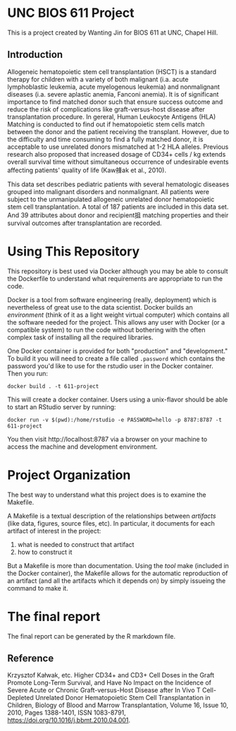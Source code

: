 UNC BIOS 611 Project
=======================
This is a project created by Wanting Jin for BIOS 611 at UNC, Chapel Hill.


## Introduction
Allogeneic hematopoietic stem cell transplantation (HSCT) is a standard therapy for children with a variety of both malignant (i.a. acute lymphoblastic leukemia, acute myelogenous leukemia) and nonmalignant diseases (i.a. severe aplastic anemia, Fanconi anemia). It is of significant importance to find matched donor such that ensure success outcome and reduce the risk of complications like graft-versus-host disease after transplantation procedure. In gereral, Human Leukocyte Antigens (HLA) Matching is conducted to find out if hematopoietic stem cells match between the donor and the patient receiving the transplant. However, due to the difficulty and time consuming to find a fully matched donor, it is acceptable to use unrelated donors mismatched at 1-2 HLA alleles. Previous research also proposed that increased dosage of CD34+ cells / kg extends overall survival time without simultaneous occurrence of undesirable events affecting patients' quality of life (Kaw艂ak et al., 2010).

This data set describes pediatric patients with several hematologic diseases grouped into malignant disorders and nonmalignant. All patients were subject to the unmanipulated allogeneic unrelated donor hematopoietic stem cell transplantation. A total of 187 patients are included in this data set. And 39 attributes about donor and recipient抯 matching properties and their survival outcomes after transplantation are recorded.


Using This Repository
=====================
This repository is best used via Docker although you may be able to
consult the Dockerfile to understand what requirements are appropriate
to run the code.

Docker is a tool from software engineering (really, deployment) which
is nevertheless of great use to the data scientist. Docker builds an
_environment_ (think of it as a light weight virtual computer) which
contains all the software needed for the project. This allows any user
with Docker (or a compatible system) to run the code without bothering
with the often complex task of installing all the required libraries.

One Docker container is provided for both "production" and
"development." To build it you will need to create a file called
`.password` which contains the password you'd like to use for the
rstudio user in the Docker container. Then you run:

```
docker build . -t 611-project
```

This will create a docker container. Users using a unix-flavor should
be able to start an RStudio server by running:

```
docker run -v $(pwd):/home/rstudio -e PASSWORD=hello -p 8787:8787 -t 611-project
```

You then visit http://localhost:8787 via a browser on your machine to
access the machine and development environment. 


Project Organization
====================

The best way to understand what this project does is to examine the
Makefile.

A Makefile is a textual description of the relationships between
_artifacts_ (like data, figures, source files, etc). In particular, it
documents for each artifact of interest in the project:

1. what is needed to construct that artifact
2. how to construct it

But a Makefile is more than documentation. Using the _tool_ make
(included in the Docker container), the Makefile allows for the
automatic reproduction of an artifact (and all the artifacts which it
depends on) by simply issueing the command to make it.




The final report
================

The final report can be generated by the R markdown file.




Reference
----------------------------
Krzysztof Kałwak, etc. Higher CD34+ and CD3+ Cell Doses in the Graft Promote Long-Term Survival, and Have No Impact on the Incidence of Severe Acute or Chronic Graft-versus-Host Disease after In Vivo T Cell-Depleted Unrelated Donor Hematopoietic Stem Cell Transplantation in Children,
Biology of Blood and Marrow Transplantation,
Volume 16, Issue 10,
2010,
Pages 1388-1401,
ISSN 1083-8791,
https://doi.org/10.1016/j.bbmt.2010.04.001.
